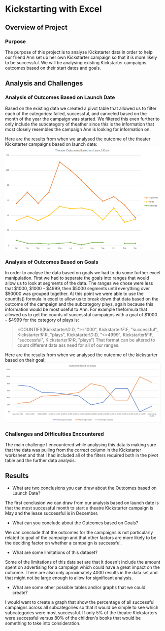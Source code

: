 # Kickstarting with Excel

## Overview of Project

### Purpose

The purpose of this project is to analyse Kickstarter data in order to help our friend Ann set up her own Kickstarter campaign so that it is more likely to be successful. We will be analysing existing Kickstarter campaigns outcomes based on their start dates and goals. 

## Analysis and Challenges

### Analysis of Outcomes Based on Launch Date

Based on the existing data we created a pivot table that allowed us to filter each of the categories: failed, successful, and canceled based on the month of the year the campaign was started. We filtered this even further to only include the subcategory of theather since this is the information that most closely resembles the campaign Ann is looking for information on.

Here are the results from when we analysed the outcome of the theater Kickstarter campaigns based on launch date:
![1](Resources/Theater_Outcomes_vs_Launch.png)

### Analysis of Outcomes Based on Goals

In order to analyse the data based on goals we had to do some further excel manipulation. First we had to separate the goals into ranges that would allow us to look at segments of the data. The ranges we chose were less that $1000, $1000 - $4999, then $5000 segments until everything over $50000 was grouped together. At this point we were able to use the countifs() formula in excel to allow us to break down that data based on the outcome of the campaign and the subcategory plays, again because this information would be most useful to Ann. For example theformula that allowed us to get the counts of successful campaigns with a goal of $1000 - $4999 for the category of plays is:
>=COUNTIFS(Kickstarter!$D:$D, ">=1000", Kickstarter!$F:$F, "successful", Kickstarter!$R:$R, "plays", Kickstarter!$D:$D, "<=4999", Kickstarter!$F:$F, "successful", Kickstarter!$R:$R, "plays")
That format can be altered to count different data ass need for all of our ranges. 

Here are the results from when we analysed the outcome of the kickstarter based on their goal:
![1](Resources/Outcomes_vs_Goals.png)

### Challenges and Difficulties Encountered

The main challenge I encountered while analysing this data is making sure that the data was pulling from the correct column in the Kickstarter worksheet and that I had included all of the filters required both in the pivot table and the further data analysis. 

## Results

- What are two conclusions you can draw about the Outcomes based on Launch Date?

The first conclusion we can draw from our analysis based on launch date is that the most successful month to start a theatre Kickstarter campaign is May and the lease successful is in December.  

- What can you conclude about the Outcomes based on Goals?

We can conclude that the outcomes for the campaigns is not particularly related to goal of the campaign and that other factors are more likely to be the deciding factor on whether a campaign is successful.

- What are some limitations of this dataset?

Some of the limitations of this data set are that it doesn't include the amount spent on advertising for a campaign which could have a great impact on the outcome. There are also only aproximately 4000 results in the data set and that might not be large enough to allow for significant analysis. 

- What are some other possible tables and/or graphs that we could create?

I would want to create a graph that show the percentage of all successful campaigns across all subcategories so that it would be simple to see which subcategories were most successful. If only 5% of the theatre Kickstarters were successful versus 80% of the children's books that would be something to take into consideration. 
